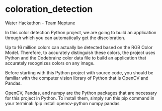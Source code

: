 # coloration_detection
Water Hackathon - Team Neptune

In this color detection Python project, we are going to build an application through which you can automatically get the discoloration. 

Up to 16 million colors can actually be detected based on the RGB Color Model. Therefore, to accurately distinguish these colors, the project uses Python and the Codebrainz color data file to build an application that accurately recognizes colors on any image.

Before starting with this Python project with source code, you should be familiar with the computer vision library of Python that is OpenCV and Pandas.

OpenCV, Pandas, and numpy are the Python packages that are necessary for this project in Python. To install them, simply run this pip command in your terminal:
!pip install opencv-python numpy pandas
